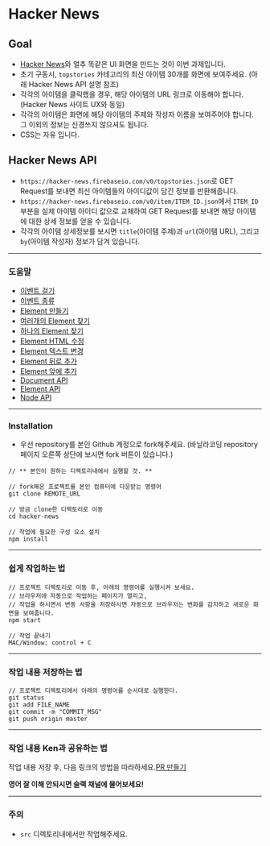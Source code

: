 # Hacker News

## Goal

- [Hacker News](https://news.ycombinator.com/)와 얼추 똑같은 UI 화면을 만드는 것이 이번 과제입니다.
- 초기 구동시, `topstories` 카테고리의 최신 아이템 30개를 화면에 보여주세요. (아래 Hacker News API 설명 참조)
- 각각의 아이템을 클릭했을 경우, 해당 아이템의 URL 링크로 이동해야 합니다. (Hacker News 사이트 UX와 동일)
- 각각의 아이템은 화면에 해당 아이템의 주제와 작성자 이름을 보여주어야 합니다. 그 이외의 정보는 신경쓰지 않으셔도 됩니다.
- CSS는 자유 입니다.

## Hacker News API

- `https://hacker-news.firebaseio.com/v0/topstories.json`로 GET Request를 보내면 최신 아이템들의 아이디값이 담긴 정보를 반환해줍니다.
- `https://hacker-news.firebaseio.com/v0/item/ITEM_ID.json`에서 `ITEM_ID` 부분을 실제 아이템 아이디 값으로 교체하여 GET Request를 보내면 해당 아이템에 대한 상세 정보를 얻을 수 있습니다.
- 각각의 아이템 상세정보를 보시면 `title`(아이템 주제)과 `url`(아이템 URL), 그리고 `by`(아이템 작성자) 정보가 담겨 있습니다.

---

### 도움말

- [이벤트 걸기](https://developer.mozilla.org/ko/docs/Web/API/EventTarget/addEventListener)
- [이벤트 종류](https://developer.mozilla.org/ko/docs/Web/Reference/Events)
- [Element 만들기](https://developer.mozilla.org/ko/docs/Web/API/Document/createElement)
- [여러개의 Element 찾기](https://developer.mozilla.org/en-US/docs/Web/API/Document/querySelectorAll)
- [하나의 Element 찾기](https://developer.mozilla.org/ko/docs/Web/API/Document/querySelector)
- [Element HTML 수정](https://developer.mozilla.org/ko/docs/Web/API/Element/innerHTML)
- [Element 텍스트 변경](https://developer.mozilla.org/ko/docs/Web/API/Node/textContent)
- [Element 뒤로 추가](https://developer.mozilla.org/ko/docs/Web/API/Node/appendChild)
- [Element 앞에 추가](https://developer.mozilla.org/ko/docs/Web/API/Node/insertBefore)
- [Document API](https://developer.mozilla.org/ko/docs/Web/API/Document)
- [Element API](https://developer.mozilla.org/ko/docs/Web/API/Element)
- [Node API](https://developer.mozilla.org/ko/docs/Web/API/Node)

---

### Installation

- 우선 repository를 본인 Github 계정으로 fork해주세요. (바닐라코딩 repository 페이지 오른쪽 상단에 보시면 fork 버튼이 있습니다.)

```
// ** 본인이 원하는 디렉토리내에서 실행할 것. **

// fork해온 프로젝트를 본인 컴퓨터에 다운받는 명령어
git clone REMOTE_URL

// 방금 clone한 디렉토리로 이동
cd hacker-news

// 작업에 필요한 구성 요소 설치
npm install
```

---

### 쉽게 작업하는 법

```
// 프로젝트 디렉토리로 이동 후, 아래의 명령어를 실행시켜 보세요.
// 브라우저에 자동으로 작업하는 페이지가 열리고,
// 작업을 하시면서 변동 사항을 저장하시면 자동으로 브라우저는 변화를 감지하고 새로운 화면을 보여줍니다.
npm start

// 작업 끝내기
MAC/Window: control + C
```

---

### 작업 내용 저장하는 법

```
// 프로젝트 디렉토리에서 아래의 명령어를 순서대로 실행한다.
git status
git add FILE_NAME
git commit -m "COMMIT_MSG"
git push origin master
```

---

### 작업 내용 Ken과 공유하는 법

작업 내용 저장 후, 다음 링크의 방법을 따라하세요.[PR 만들기](https://help.github.com/articles/creating-a-pull-request-from-a-fork/)

**영어 잘 이해 안되시면 슬랙 채널에 물어보세요!**

---

### 주의

- `src` 디렉토리내에서만 작업해주세요.
